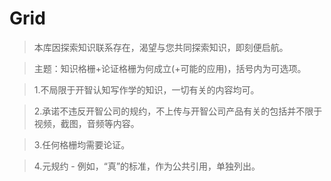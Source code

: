 # Grid

> 本库因探索知识联系存在，渴望与您共同探索知识，即刻便启航。

> 主题：知识格栅+论证格栅为何成立(+可能的应用)，括号内为可选项。

> 1.不局限于开智认知写作学的知识，一切有关的内容均可。

> 2.承诺不违反开智公司的规约，不上传与开智公司产品有关的包括并不限于视频，截图，音频等内容。

> 3.任何格栅均需要论证。

> 4.元规约 - 例如，“真”的标准，作为公共引用，单独列出。


